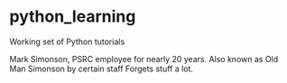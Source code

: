 # python_learning
Working set of Python tutorials

Mark Simonson, PSRC employee for nearly 20 years.
Also known as Old Man Simonson by certain staff
Forgets stuff a lot.

